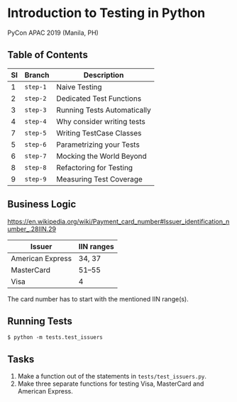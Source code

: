 # Introduction to Testing in Python

PyCon APAC 2019 (Manila, PH)

## Table of Contents


| Sl  | Branch   | Description                        | 
| --- | -------- | ---------------------------------- |
| 1   | `step-1` | Naive Testing                      |
| 2   | `step-2` | Dedicated Test Functions           |
| 3   | `step-3` | Running Tests Automatically        |
| 4   | `step-4` | Why consider writing tests         |
| 7   | `step-5` | Writing TestCase Classes           |
| 5   | `step-6` | Parametrizing your Tests           |
| 6   | `step-7` | Mocking the World Beyond           |
| 8   | `step-8` | Refactoring for Testing            |
| 9   | `step-9` | Measuring Test Coverage            |


## Business Logic

https://en.wikipedia.org/wiki/Payment_card_number#Issuer_identification_number_.28IIN.29

| Issuer           | IIN ranges |
| ---------------- | ---------- |
| American Express | 34, 37     |
| MasterCard       | 51–55      |
| Visa             | 4          |

The card number has to start with the mentioned IIN range(s).

## Running Tests

```
$ python -m tests.test_issuers
```

## Tasks

1. Make a function out of the statements in `tests/test_issuers.py`.
2. Make three separate functions for testing Visa, MasterCard and American Express.